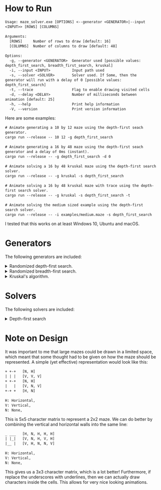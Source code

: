 # How to Run

```
Usage: maze_solver.exe [OPTIONS] <--generator <GENERATOR>|--input <INPUT>> [ROWS] [COLUMNS]

Arguments:
  [ROWS]     Number of rows to draw [default: 16]
  [COLUMNS]  Number of columns to draw [default: 48]

Options:
  -g, --generator <GENERATOR>  Generator used [possible values: depth_first_search, breadth_first_search, kruskal]
  -i, --input <INPUT>          Input path used
  -s, --solver <SOLVER>        Solver used. If Some, then the generator will run with a delay of 0 [possible values: depth_first_search]
  -t, --trace                  Flag to enable drawing visited cells
  -d, --delay <DELAY>          Number of milliseconds between animation [default: 25]
  -h, --help                   Print help information
  -V, --version                Print version information
```

Here are some examples:

```
# Animate generating a 10 by 12 maze using the depth-first seach generator.
cargo run --release -- 10 12 -g depth_first_search

# Animate generating a 16 by 48 maze using the depth-first seach generator and a delay of 0ms (instant).
cargo run --release -- -g depth_first_search -d 0

# Animate solving a 16 by 48 kruskal maze using the depth-first search solver.
cargo run --release -- -g kruskal -s depth_first_search

# Animate solving a 16 by 48 kruskal maze with trace using the depth-first search solver.
cargo run --release -- -g kruskal -s depth_first_search -t

# Animate solving the medium sized example using the depth-first search solver.
cargo run --release -- -i examples/medium.maze -s depth_first_search
```

I tested that this works on at least Windows 10, Ubuntu and macOS.

# Generators

The following generators are included:
<details><summary>Randomized depth-first search.</summary>

![](examples/dfs.gif)
</details>

<details><summary>Randomized breadth-first search.</summary>

![](examples/bfs.gif)
</details>

<details><summary>Kruskal's algorithm.</summary>

![](examples/kruskal.gif)
</details>

# Solvers

The following solvers are included:
<details><summary>Depth-first search</summary>

![](examples/dfs_solver.gif)
</details>

# Note on Design

It was important to me that large mazes could be drawn in a limited space, which meant that some thought had to be given
on how the maze should be represented. A simple (yet effective) representation would look like this:

```
+ +-+   [N, H]     
| | |   [V, V, V]     
+ +-+   [N, H]
|   |   [V, N, V]
+-+ +   [H, N]

H: Horizontal,
V: Vertical,
N: None,
```

This is 5x5 character matrix to represent a 2x2 maze. We can do better by combining the vertical and horizontal walls
into the same line:

```
_ ___   [H, N, H, H, H]
| |_|   [V, N, H, V, H]
|__ |   [V, H, N, N, V]

H: Horizontal,
V: Vertical,
N: None,
```

This gives us a 3x3 character matrix, which is a lot better! Furthermore, if replace the underscores with underlines,
then we can actually draw characters inside the cells. This allows for very nice looking animations.